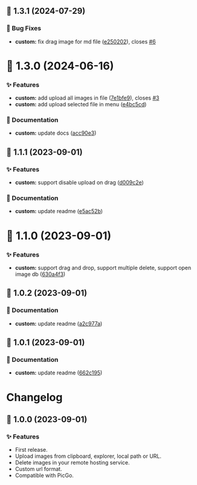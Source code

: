 ## :tada: 1.3.1 (2024-07-29)


### :bug: Bug Fixes

* **custom:** fix drag image for md file ([e250202](https://github.com/Kuingsmile/vs-piclist/commit/e250202)), closes [#6](https://github.com/Kuingsmile/vs-piclist/issues/6)



# :tada: 1.3.0 (2024-06-16)


### :sparkles: Features

* **custom:** add upload all images in file ([7e1bfe9](https://github.com/Kuingsmile/vs-piclist/commit/7e1bfe9)), closes [#3](https://github.com/Kuingsmile/vs-piclist/issues/3)
* **custom:** add upload selected file in menu ([e4bc5cd](https://github.com/Kuingsmile/vs-piclist/commit/e4bc5cd))


### :pencil: Documentation

* **custom:** update docs ([acc90e3](https://github.com/Kuingsmile/vs-piclist/commit/acc90e3))



## :tada: 1.1.1 (2023-09-01)


### :sparkles: Features

* **custom:** support disable upload on drag ([d009c2e](https://github.com/Kuingsmile/vs-piclist/commit/d009c2e))


### :pencil: Documentation

* **custom:** update readme ([e5ac52b](https://github.com/Kuingsmile/vs-piclist/commit/e5ac52b))



# :tada: 1.1.0 (2023-09-01)


### :sparkles: Features

* **custom:** support drag and drop, support multiple delete, support open image db ([630a4f3](https://github.com/Kuingsmile/vs-piclist/commit/630a4f3))



## :tada: 1.0.2 (2023-09-01)


### :pencil: Documentation

* **custom:** update readme ([a2c977a](https://github.com/Kuingsmile/vs-piclist/commit/a2c977a))



## :tada: 1.0.1 (2023-09-01)


### :pencil: Documentation

* **custom:** update readme ([662c195](https://github.com/Kuingsmile/vs-piclist/commit/662c195))



# Changelog

## :tada: 1.0.0 (2023-09-01)

### :sparkles: Features

* First release.
* Upload images from clipboard, explorer, local path or URL.
* Delete images in your remote hosting service.
* Custom url format.
* Compatible with PicGo.
